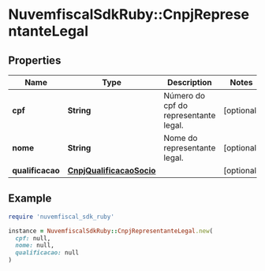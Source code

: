 # NuvemfiscalSdkRuby::CnpjRepresentanteLegal

## Properties

| Name | Type | Description | Notes |
| ---- | ---- | ----------- | ----- |
| **cpf** | **String** | Número do cpf do representante legal. | [optional] |
| **nome** | **String** | Nome do representante legal. | [optional] |
| **qualificacao** | [**CnpjQualificacaoSocio**](CnpjQualificacaoSocio.md) |  | [optional] |

## Example

```ruby
require 'nuvemfiscal_sdk_ruby'

instance = NuvemfiscalSdkRuby::CnpjRepresentanteLegal.new(
  cpf: null,
  nome: null,
  qualificacao: null
)
```


